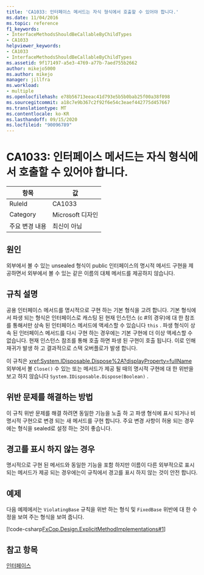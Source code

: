 ```yaml
---
title: 'CA1033: 인터페이스 메서드는 자식 형식에서 호출할 수 있어야 합니다.'
ms.date: 11/04/2016
ms.topic: reference
f1_keywords:
- InterfaceMethodsShouldBeCallableByChildTypes
- CA1033
helpviewer_keywords:
- CA1033
- InterfaceMethodsShouldBeCallableByChildTypes
ms.assetid: 9f171497-a5e3-4769-a77b-7aed755b2662
author: mikejo5000
ms.author: mikejo
manager: jillfra
ms.workload:
- multiple
ms.openlocfilehash: e78b56713eeac41d793e5b5b0bab25f00a38f098
ms.sourcegitcommit: a18c7e9b367c2f92f6e54c3eaef442775d457667
ms.translationtype: MT
ms.contentlocale: ko-KR
ms.lasthandoff: 09/15/2020
ms.locfileid: "90096789"
---
```

# <a name="ca1033-interface-methods-should-be-callable-by-child-types"></a>CA1033: 인터페이스 메서드는 자식 형식에서 호출할 수 있어야 합니다.

|항목|값|
|-|-|
|RuleId|CA1033|
|Category|Microsoft 디자인|
|주요 변경 내용|최신이 아님|

## <a name="cause"></a>원인
외부에서 볼 수 있는 unsealed 형식이 public 인터페이스의 명시적 메서드 구현을 제공하면서 외부에서 볼 수 있는 같은 이름의 대체 메서드를 제공하지 않습니다.

## <a name="rule-description"></a>규칙 설명
공용 인터페이스 메서드를 명시적으로 구현 하는 기본 형식을 고려 합니다. 기본 형식에서 파생 되는 형식은 인터페이스로 캐스팅 된 현재 인스턴스 (c #의 경우)에 대 한 참조를 통해서만 상속 된 인터페이스 메서드에 액세스할 수 있습니다 `this` . 파생 형식이 상속 된 인터페이스 메서드를 다시 구현 하는 경우에는 기본 구현에 더 이상 액세스할 수 없습니다. 현재 인스턴스 참조를 통해 호출 하면 파생 된 구현이 호출 됩니다. 이로 인해 재귀가 발생 하 고 결과적으로 스택 오버플로가 발생 합니다.

이 규칙은 <xref:System.IDisposable.Dispose%2A?displayProperty=fullName> 외부에서 볼 `Close()` 수 있는 또는 메서드가 제공 될 때의 명시적 구현에 대 한 위반을 보고 하지 않습니다 `System.IDisposable.Dispose(Boolean)` .

## <a name="how-to-fix-violations"></a>위반 문제를 해결하는 방법
이 규칙 위반 문제를 해결 하려면 동일한 기능을 노출 하 고 파생 형식에 표시 되거나 비 명시적 구현으로 변경 되는 새 메서드를 구현 합니다. 주요 변경 사항이 허용 되는 경우에는 형식을 sealed로 설정 하는 것이 좋습니다.

## <a name="when-to-suppress-warnings"></a>경고를 표시 하지 않는 경우
명시적으로 구현 된 메서드와 동일한 기능을 포함 하지만 이름이 다른 외부적으로 표시 되는 메서드가 제공 되는 경우에는이 규칙에서 경고를 표시 하지 않는 것이 안전 합니다.

## <a name="example"></a>예제
다음 예제에서는 `ViolatingBase` 규칙을 위반 하는 형식 및 `FixedBase` 위반에 대 한 수정을 보여 주는 형식을 보여 줍니다.

[!code-csharp[FxCop.Design.ExplicitMethodImplementations#1](../code-quality/codesnippet/CSharp/ca1033-interface-methods-should-be-callable-by-child-types_1.cs)]

## <a name="see-also"></a>참고 항목
[인터페이스](/dotnet/csharp/programming-guide/interfaces/index)
